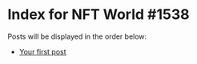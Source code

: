 # Index for NFT World #1538
Posts will be displayed in the order below:

- [Your first post](./001-first.md)


